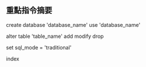 ## 重點指令摘要

create database 'database_name'
use 'database_name'

alter table 'table_name'
    add 
    modify
    drop

set sql_mode = 'traditional'

index 